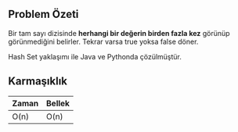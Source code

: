 ## Problem Özeti 
Bir tam sayı dizisinde **herhangi bir değerin birden fazla kez** görünüp görünmediğini belirler. Tekrar varsa true yoksa false döner.

Hash Set yaklaşımı ile Java ve Pythonda çözülmüştür.

## Karmaşıklık

|Zaman| Bellek |
|-----|---------|
| O(n) | O(n)   |
